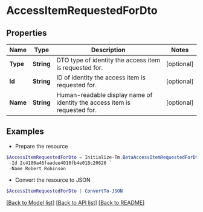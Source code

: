 # AccessItemRequestedForDto
## Properties

Name | Type | Description | Notes
------------ | ------------- | ------------- | -------------
**Type** | **String** | DTO type of identity the access item is requested for. | [optional] 
**Id** | **String** | ID of identity the access item is requested for. | [optional] 
**Name** | **String** | Human-readable display name of identity the access item is requested for. | [optional] 

## Examples

- Prepare the resource
```powershell
$AccessItemRequestedForDto = Initialize-Tm.BetaAccessItemRequestedForDto  -Type IDENTITY `
 -Id 2c4180a46faadee4016fb4e018c20626 `
 -Name Robert Robinson
```

- Convert the resource to JSON
```powershell
$AccessItemRequestedForDto | ConvertTo-JSON
```

[[Back to Model list]](../README.md#documentation-for-models) [[Back to API list]](../README.md#documentation-for-api-endpoints) [[Back to README]](../README.md)

